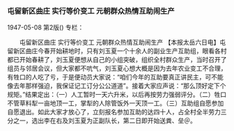### 屯留新区曲庄  实行等价变工  元朝群众热情互助闹生产

1947-05-08
第2版()
专栏：

　　屯留新区曲庄
    实行等价变工
    元朝群众热情互助闹生产
    【本报太岳六日电】屯留新区曲庄今春开始耕地时，只有刘玉夏一个十余人的副业生产互助组，眼看各村都已开始春耕了，刘玉夏便想从自己的小组突破，组织全村群众生产，当时召开了组员与邻居会议，但大家都不吭气，刘玉夏心想大概是因为去年农业变工不合理，有牲口的人吃了亏，于是便动员大家说：“咱们今年的互助要真正讲民主，可不能像去年那样强迫，我保证记工订分公公道道”。接着大家应声说：“那么顶好定下个规矩。”结果定出：（一）人工暂时一天六升米，以后再按劳力强弱评分。（二）牲口不管草料犁一亩地顶一工，掌犁的人除管饭外一天顶一工。（三）互助组自愿参加自愿退出。如此大家才放心了，立刻报名参加互助的达四十人，占全村全半劳力三分之一，选出李在右及刘玉夏为正副队长，第二日即开始送粪、垒＠。
